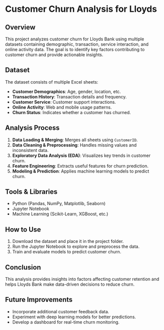 # Customer Churn Analysis for Lloyds

## Overview
This project analyzes customer churn for Lloyds Bank using multiple datasets containing demographic, transaction, service interaction, and online activity data. The goal is to identify key factors contributing to customer churn and provide actionable insights.

## Dataset
The dataset consists of multiple Excel sheets:
- **Customer Demographics**: Age, gender, location, etc.
- **Transaction History**: Transaction details and frequency.
- **Customer Service**: Customer support interactions.
- **Online Activity**: Web and mobile usage patterns.
- **Churn Status**: Indicates whether a customer has churned.

## Analysis Process
1. **Data Loading & Merging**: Merges all sheets using `CustomerID`.
2. **Data Cleaning & Preprocessing**: Handles missing values and inconsistent data.
3. **Exploratory Data Analysis (EDA)**: Visualizes key trends in customer churn.
4. **Feature Engineering**: Extracts useful features for churn prediction.
5. **Modeling & Prediction**: Applies machine learning models to predict churn.

## Tools & Libraries
- Python (Pandas, NumPy, Matplotlib, Seaborn)
- Jupyter Notebook
- Machine Learning (Scikit-Learn, XGBoost, etc.)

## How to Use
1. Download the dataset and place it in the project folder.
2. Run the Jupyter Notebook to explore and preprocess the data.
3. Train and evaluate models to predict customer churn.

## Conclusion
This analysis provides insights into factors affecting customer retention and helps Lloyds Bank make data-driven decisions to reduce churn.

## Future Improvements
- Incorporate additional customer feedback data.
- Experiment with deep learning models for better predictions.
- Develop a dashboard for real-time churn monitoring.




